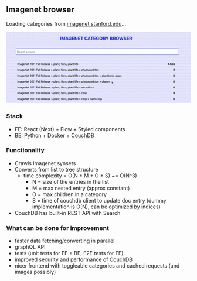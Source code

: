## Imagenet browser

Loading categories from [imagenet.stanford.edu](http://imagenet.stanford.edu/)...

[![example](./example.gif)](#)

### Stack

- FE: React (Next) + Flow + Styled components
- BE: Python + Docker + [CouchDB](https://couchdb.apache.org/)


### Functionality
- Crawls Imagenet synsets
- Converts from list to tree structure
  - time complexity = O(N * M * O * S) ~= O(N^3)
    - N = size of the entries in the list
    - M = max nested entry (approx constant)
    - O = max children in a category
    - S = time of couchdb client to update doc entry (dummy implementation is O(N), can be optimized by indices)
- CouchDB has built-in REST API with Search


### What can be done for improvement
- faster data fetching/converting in parallel
- graphQL API
- tests (unit tests for FE + BE, E2E tests for FE)
- improved security and performance of CouchDB
- nicer frontend with toggleable categories and cached requests (and images possibly)
